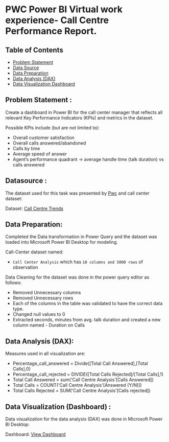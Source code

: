 # PWC Power BI Virtual work experience- Call Centre Performance Report.

## Table of Contents

- [Problem Statement](#ProblemSatement)
- [Data Source](#datasource)
- [Data Preparation](#datapreparation)
- [Data Analysis (DAX)](#DataAnalysis(DAX))
- [Data Visualization Dashboard](#DataVisualizationDashboard)

## Problem Statement :
Create a dashboard in Power BI for the call center manager that reflects all relevant Key Performance Indicators (KPIs) and metrics in the dataset.

Possible KPIs include (but are not limited to):

- Overall customer satisfaction
- Overall calls answered/abandoned
- Calls by time
- Average speed of answer
- Agent’s performance quadrant -> average handle time (talk duration) vs calls answered

## Datasource :

The dataset used for this task was presented by [Pwc](https://www.pwc.ch/en/careers-with-pwc/students/virtual-case-experience.html) and call center dataset:

Dataset: [Call Centre Trends](https://github.com/SnehaS28/Data-Simulation-Project/blob/main/Call-Center-Dataset.xlsx)

## Data Preparation:
Completed the Data transformation in Power Query and the dataset was loaded into Microsoft Power BI Desktop for modeling.

Call-Center dataset named:

- `Call Center Analysis` which has `10 columns and 5000 rows` of observation

Data Cleaning for the dataset was done in the power query editor as follows:

- Removed Unnecessary columns
- Removed Unnecessary rows
- Each of the columns in the table was validated to have the correct data type.
- Changed null values to 0
- Extracted seconds, minutes from avg. talk duration and created a new column named - Duration on Calls

## Data Analysis (DAX):

Measures used in  all visualization are:

- Percentage_call_answered = Divide([Total Call Answered],[Total Calls],0)
- Percentage_call_rejected = DIVIDE([Total Calls Rejected]/[Total Calls],1)
- Total Call Answered = sum('Call Centre Analysis'[Calls Answered])
- Total Calls = COUNT('Call Centre Analysis'[Answered (Y/N)])
- Total Calls Rejected = SUM('Call Centre Analysis'[Calls rejected])


## Data Visualization (Dashboard) :

Data visualization for the data analysis (DAX) was done in Microsoft Power BI Desktop:

Dashboard: [View Dashboard](https://github.com/SnehaS28/Data-Simulation-Project/blob/main/Call%20Center%20Analysis.pdf)

